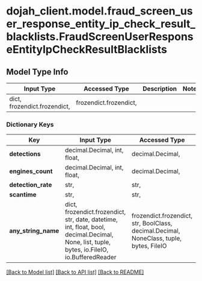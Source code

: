 # dojah_client.model.fraud_screen_user_response_entity_ip_check_result_blacklists.FraudScreenUserResponseEntityIpCheckResultBlacklists

## Model Type Info
Input Type | Accessed Type | Description | Notes
------------ | ------------- | ------------- | -------------
dict, frozendict.frozendict,  | frozendict.frozendict,  |  | 

### Dictionary Keys
Key | Input Type | Accessed Type | Description | Notes
------------ | ------------- | ------------- | ------------- | -------------
**detections** | decimal.Decimal, int, float,  | decimal.Decimal,  |  | [optional] 
**engines_count** | decimal.Decimal, int, float,  | decimal.Decimal,  |  | [optional] 
**detection_rate** | str,  | str,  |  | [optional] 
**scantime** | str,  | str,  |  | [optional] 
**any_string_name** | dict, frozendict.frozendict, str, date, datetime, int, float, bool, decimal.Decimal, None, list, tuple, bytes, io.FileIO, io.BufferedReader | frozendict.frozendict, str, BoolClass, decimal.Decimal, NoneClass, tuple, bytes, FileIO | any string name can be used but the value must be the correct type | [optional]

[[Back to Model list]](../../README.md#documentation-for-models) [[Back to API list]](../../README.md#documentation-for-api-endpoints) [[Back to README]](../../README.md)

